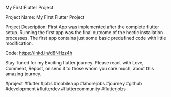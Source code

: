 My First Flutter Project

Project Name:
My First Flutter Project

Project Description:
First App was implemented after the complete flutter setup. Running the first app was the final outcome of the hectic installation processes. The first app contains just some basic predefined code with little modification.

Code:
https://lnkd.in/d8NHzz4h


Stay Tuned for my Exciting flutter journey.
Please react with Love, Comment, Repost, or send it to those whom you care much, about this amazing journey.






#project #flutter #jobs #mobileapp
#lahorejobs #journey #github #development
#flutterdev #fluttercommunity #flutterjobs
